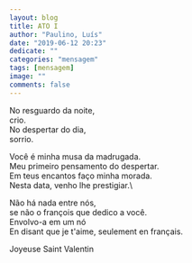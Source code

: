 ```yaml
---
layout: blog
title: ATO I
author: "Paulino, Luís"
date: "2019-06-12 20:23"
dedicate: ""
categories: "mensagem"
tags: [mensagem]
image: ""
comments: false
---
```

No resguardo da noite,\
crio.\
No despertar do dia,\
sorrio.

Você é minha musa da madrugada.\
Meu primeiro pensamento do despertar.\
Em teus encantos faço minha morada.\
Nesta data, venho lhe prestigiar.\

Não há nada entre nós,\
se não o françois que dedico a você.\
Envolvo-a em um nó\
En disant que je t'aime, seulement en français.

Joyeuse Saint Valentin

